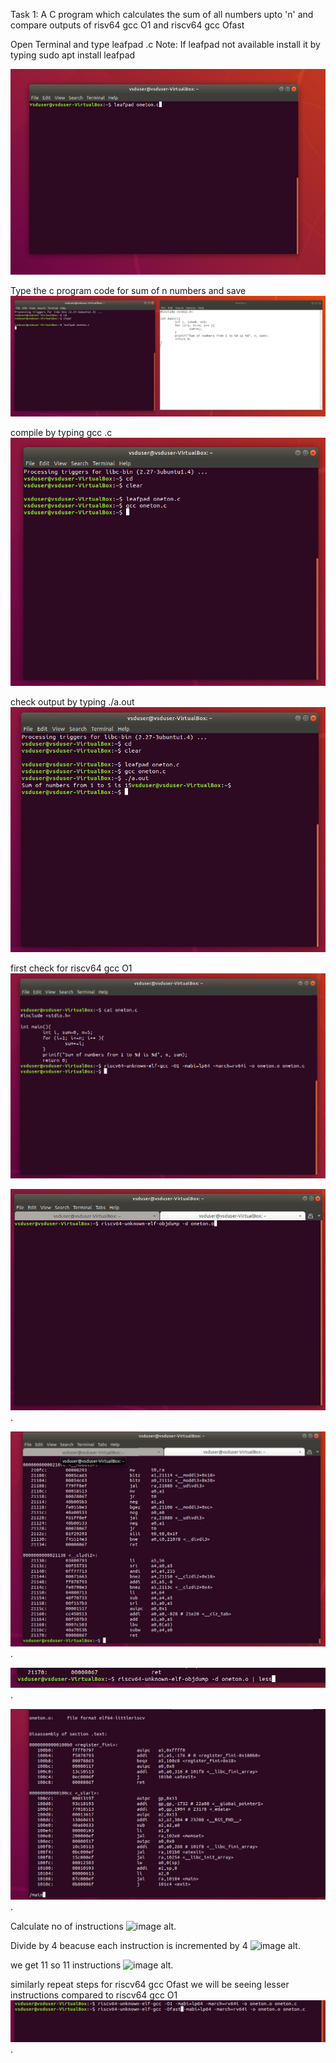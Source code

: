 Task 1: A C program which calculates the sum of all numbers upto 'n' and compare outputs of risv64 gcc O1 and riscv64 gcc Ofast

Open Terminal and type leafpad <filename>.c                        Note: If leafpad not available install it by typing sudo apt install leafpad

![image alt](https://github.com/PyCoder369/VSDSquadron-Mini-research-internship/blob/8c76f6f986f9866db7c4f5782494a3380d0c4bef/1.png)

Type the c program code for sum of n numbers and save
![image alt](https://github.com/PyCoder369/VSDSquadron-Mini-research-internship/blob/770fd2ee4dbbd44d92e469d0c0ec3b1167c332ed/2.png)

compile by typing gcc <filename>.c
![image alt](https://github.com/PyCoder369/VSDSquadron-Mini-research-internship/blob/1cddbd747263e652568b70fce9b8e7f19613ef5e/3.png)

check output by typing ./a.out
![image alt](https://github.com/PyCoder369/VSDSquadron-Mini-research-internship/blob/1cddbd747263e652568b70fce9b8e7f19613ef5e/4.png)

first check for riscv64 gcc O1
![image alt](https://github.com/PyCoder369/VSDSquadron-Mini-research-internship/blob/1cddbd747263e652568b70fce9b8e7f19613ef5e/5.png)

![image alt](https://github.com/PyCoder369/VSDSquadron-Mini-research-internship/blob/1cddbd747263e652568b70fce9b8e7f19613ef5e/6.png).

![image alt](https://github.com/PyCoder369/VSDSquadron-Mini-research-internship/blob/1cddbd747263e652568b70fce9b8e7f19613ef5e/7.png).

![image alt](https://github.com/PyCoder369/VSDSquadron-Mini-research-internship/blob/1cddbd747263e652568b70fce9b8e7f19613ef5e/8.png).

![image alt](https://github.com/PyCoder369/VSDSquadron-Mini-research-internship/blob/1cddbd747263e652568b70fce9b8e7f19613ef5e/9.png).


Calculate no of instructions
![image alt]().

Divide by 4 beacuse each instruction is incremented by 4
![image alt]().

we get 11 so 11 instructions
![image alt]().

similarly repeat steps for riscv64 gcc Ofast we will be seeing lesser instructions compared to riscv64 gcc O1
![image alt](https://github.com/PyCoder369/VSDSquadron-Mini-research-internship/blob/1cddbd747263e652568b70fce9b8e7f19613ef5e/13.png).


